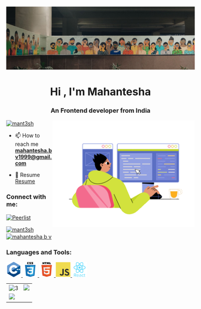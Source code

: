 
![MasterHead](https://github.com/mant3sh/mant3sh/blob/main/images/cover.jpg)
<h1 align="center">Hi , I'm Mahantesha</h1>
<h3 align="center">An Frontend developer from India</h3>
<img align="right" alt="Coding" width="380" src="https://github.com/mant3sh/mant3sh/blob/main/images/coder.gif">

<p align="left"> <a href="https://twitter.com/mant3sh" target="blank"><img src="https://img.shields.io/twitter/follow/mant3sh?logo=twitter&style=for-the-badge" alt="mant3sh" /></a> </p>



- 📫 How to reach me **mahantesha.bv1999@gmail.com**

- 📄 Resume <a href="https://bit.ly/mant3shresume">Resume</a>



<h3 align="left">Connect with me:</h3>

[![Peerlist](https://github-readme-badge.peerlist.io/api/mahantesh?style=flat-square)](https://peerlist.io/mahantesh)
<p align="left">
<a href="https://twitter.com/mant3sh" target="blank"><img align="center" src="https://raw.githubusercontent.com/rahuldkjain/github-profile-readme-generator/master/src/images/icons/Social/twitter.svg" alt="mant3sh" height="30" width="40" /></a>
<a href="https://linkedin.com/in/mahantesha b v" target="blank"><img align="center" src="https://raw.githubusercontent.com/rahuldkjain/github-profile-readme-generator/master/src/images/icons/Social/linked-in-alt.svg" alt="mahantesha b v" height="30" width="40" /></a>
</p>


<h3 align="left">Languages and Tools:</h3>
<p align="left"> <a href="https://www.w3schools.com/cpp/" target="_blank" rel="noreferrer"> <img src="https://raw.githubusercontent.com/devicons/devicon/master/icons/cplusplus/cplusplus-original.svg" alt="cplusplus" width="40" height="40"/> </a> <a href="https://www.w3schools.com/css/" target="_blank" rel="noreferrer"> <img src="https://raw.githubusercontent.com/devicons/devicon/master/icons/css3/css3-original-wordmark.svg" alt="css3" width="40" height="40"/> </a> <a href="https://www.w3.org/html/" target="_blank" rel="noreferrer"> <img src="https://raw.githubusercontent.com/devicons/devicon/master/icons/html5/html5-original-wordmark.svg" alt="html5" width="40" height="40"/> </a> <a href="https://developer.mozilla.org/en-US/docs/Web/JavaScript" target="_blank" rel="noreferrer"> <img src="https://raw.githubusercontent.com/devicons/devicon/master/icons/javascript/javascript-original.svg" alt="javascript" width="40" height="40"/> </a>  <a href="https://reactjs.org/" target="_blank" rel="noreferrer"> <img src="https://raw.githubusercontent.com/devicons/devicon/master/icons/react/react-original-wordmark.svg" alt="react" width="40" height="40"/> </a> </p>

<div align="center it">
<table>
 <tr>
  <td>
   <img src="https://github-readme-streak-stats.herokuapp.com/?user=mant3sh&theme=algolia"  width=400 height=auto alt="3" >
  </td>
  <td>
   <img width=400 src="https://github-readme-stats.vercel.app/api?username=mant3sh&&show_icons=true&theme=algolia">
  </td>
 </tr>
 <tr>
  <td>
    <img width=400 height=auto src="https://github-readme-stats.vercel.app/api/top-langs/?username=mant3sh&layout=compact&hide_border=false&&show_icons=true&&theme=algolia">
  </td>
 </tr>
 
 </table>
  </div>



